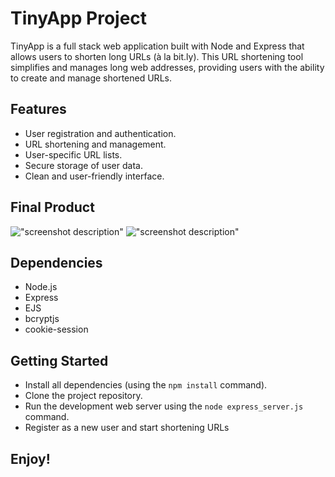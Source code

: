 # TinyApp Project

TinyApp is a full stack web application built with Node and Express that allows users to shorten long URLs (à la bit.ly).
This URL shortening tool simplifies and manages long web addresses, providing users with the ability to create and manage shortened URLs.

## Features

- User registration and authentication.
- URL shortening and management.
- User-specific URL lists.
- Secure storage of user data.
- Clean and user-friendly interface.


## Final Product

!["screenshot description"](#) 
!["screenshot description"](#)





## Dependencies

- Node.js
- Express
- EJS
- bcryptjs
- cookie-session


## Getting Started

- Install all dependencies (using the `npm install` command).
- Clone the project repository.
- Run the development web server using the `node express_server.js` command.
- Register as a new user and start shortening URLs

## Enjoy!